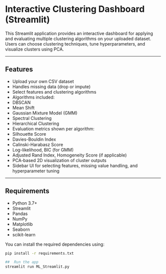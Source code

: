 # Interactive Clustering Dashboard (Streamlit)

This Streamlit application provides an interactive dashboard for applying and evaluating multiple clustering algorithms on your uploaded dataset. Users can choose clustering techniques, tune hyperparameters, and visualize clusters using PCA.

---

##  Features

-  Upload your own CSV dataset
-  Handles missing data (drop or impute)
-  Select features and clustering algorithms
-  Algorithms included:
  - DBSCAN
  - Mean Shift
  - Gaussian Mixture Model (GMM)
  - Spectral Clustering
  - Hierarchical Clustering
-  Evaluation metrics shown per algorithm:
  - Silhouette Score
  - Davies-Bouldin Index
  - Calinski-Harabasz Score
  - Log-likelihood, BIC (for GMM)
  - Adjusted Rand Index, Homogeneity Score (if applicable)
-  PCA-based 2D visualization of cluster outputs
-  Sidebar UI for selecting features, missing value handling, and hyperparameter tuning

---

##  Requirements

- Python 3.7+
- Streamlit
- Pandas
- NumPy
- Matplotlib
- Seaborn
- scikit-learn

You can install the required dependencies using:

```bash
pip install -r requirements.txt

##  Run the app
streamlit run ML_Streamlit.py
